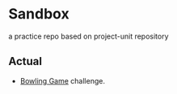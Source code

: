 # Sandbox
a practice repo based on project-unit repository

## Actual 
- [Bowling Game](https://codingdojo.org/kata/Bowling/) challenge.

